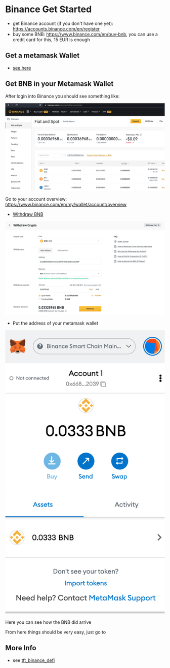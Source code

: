 # Binance Get Started

- get Binance account (if you don't have one yet): https://accounts.binance.com/en/register 
- buy some BNB: https://www.binance.com/en/buy-bnb, you can use a credit card for this, 15 EUR is enough

## Get a metamask Wallet

- [see here](tft_bsc_metamask)

## Get BNB in your Metamask Wallet

After login into Binance you should see something like:

![](img/binance_login.png)

Go to your account overview: https://www.binance.com/en/my/wallet/account/overview

- [Withdraw BNB](https://www.binance.com/en/my/wallet/account/main/withdrawal/crypto/BNB)

![](img/withdraw_bnb.png)

- Put the address of your metamask wallet

![](img/metamask_bnb_arrives.png ':size=300')

Here you can see how the BNB did arrive

From here things should be very easy, just go to 




## More Info

- see [tft_binance_defi](tft_binance_defi)